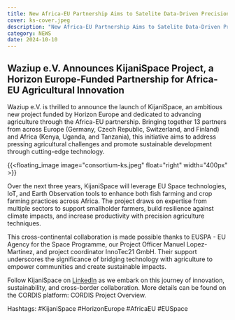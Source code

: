 ```yaml
---
title: New Africa-EU Partnership Aims to Satelite Data-Driven Precision Agriculture
cover: ks-cover.jpeg
description: "New Africa-EU Partnership Aims to Satelite Data-Driven Precision Agriculture"
category: NEWS
date: 2024-10-10
---
```


## Waziup e.V. Announces KijaniSpace Project, a Horizon Europe-Funded Partnership for Africa-EU Agricultural Innovation

Waziup e.V. is thrilled to announce the launch of KijaniSpace, an ambitious new project funded by Horizon Europe and dedicated to advancing agriculture through the Africa-EU partnership. Bringing together 13 partners from across Europe (Germany, Czech Republic, Switzerland, and Finland) and Africa (Kenya, Uganda, and Tanzania), this initiative aims to address pressing agricultural challenges and promote sustainable development through cutting-edge technology.

<!-- ![image](cover.jpeg) -->
{{<floating_image image="consortium-ks.jpeg" float="right" width="400px" >}}

Over the next three years, KijaniSpace will leverage EU Space technologies, IoT, and Earth Observation tools to enhance both fish farming and crop farming practices across Africa. The project draws on expertise from multiple sectors to support smallholder farmers, build resilience against climate impacts, and increase productivity with precision agriculture techniques.

This cross-continental collaboration is made possible thanks to EUSPA - EU Agency for the Space Programme, our Project Officer Manuel Lopez-Martinez, and project coordinator InnoTec21 GmbH. Their support underscores the significance of bridging technology with agriculture to empower communities and create sustainable impacts.

Follow KijaniSpace on [LinkedIn](https://www.linkedin.com/feed/hashtag/?keywords=kijanispace) as we embark on this journey of innovation, sustainability, and cross-border collaboration. More details can be found on the CORDIS platform: CORDIS Project Overview.

Hashtags: #KijaniSpace #HorizonEurope #AfricaEU #EUSpace 